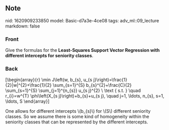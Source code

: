 ## Note
nid: 1620909233850
model: Basic-d7a3e-4ce08
tags: adv_ml::09_lecture
markdown: false

### Front
Give the formulas for the <b>Least-Squares Support Vector
Regression with different intercepts for seniority classes</b>.

### Back
\[\begin{array}{r} \min J\left(w, b_{s}, u_{s
j}\right)=\frac{1}{2}\|w\|^{2}+\frac{1}{2} \sum_{s=1}^{S}
b_{s}^{2}+\frac{C}{2} \sum_{s=1}^{S} \sum_{j=1}^{n_{s}} u_{s j}^{2}
\\ \text { s.t. } \quad r_{i}=w^{T} \phi\left(X_{s
j}\right)+b_{s}+u_{s j}, \quad j=1, \ldots, n_{s}, s=1, \ldots, S
\end{array}\]
<div>
  One allows for different intercepts \(b_{s}\) for \(S\) different
  seniority classes. So we assume there is some kind of homogeneity
  within the seniority classes that can be represented by the
  different intercepts.
</div>
